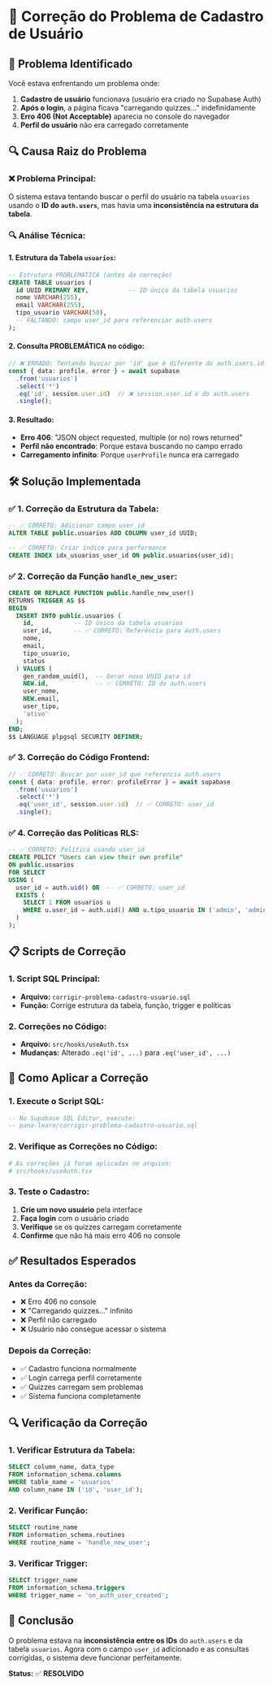 # 🔧 **Correção do Problema de Cadastro de Usuário**

## 🎯 **Problema Identificado**

Você estava enfrentando um problema onde:
1. **Cadastro de usuário** funcionava (usuário era criado no Supabase Auth)
2. **Após o login**, a página ficava "carregando quizzes..." indefinidamente
3. **Erro 406 (Not Acceptable)** aparecia no console do navegador
4. **Perfil do usuário** não era carregado corretamente

## 🔍 **Causa Raiz do Problema**

### **❌ Problema Principal:**
O sistema estava tentando buscar o perfil do usuário na tabela `usuarios` usando o **ID do `auth.users`**, mas havia uma **inconsistência na estrutura da tabela**.

### **🔍 Análise Técnica:**

#### **1. Estrutura da Tabela `usuarios`:**
```sql
-- Estrutura PROBLEMÁTICA (antes da correção)
CREATE TABLE usuarios (
  id UUID PRIMARY KEY,           -- ID único da tabela usuarios
  nome VARCHAR(255),
  email VARCHAR(255),
  tipo_usuario VARCHAR(50),
  -- FALTANDO: campo user_id para referenciar auth.users
);
```

#### **2. Consulta PROBLEMÁTICA no código:**
```typescript
// ❌ ERRADO: Tentando buscar por 'id' que é diferente do auth.users.id
const { data: profile, error } = await supabase
  .from('usuarios')
  .select('*')
  .eq('id', session.user.id)  // ❌ session.user.id é do auth.users
  .single();
```

#### **3. Resultado:**
- **Erro 406**: "JSON object requested, multiple (or no) rows returned"
- **Perfil não encontrado**: Porque estava buscando no campo errado
- **Carregamento infinito**: Porque `userProfile` nunca era carregado

## 🛠️ **Solução Implementada**

### **✅ 1. Correção da Estrutura da Tabela:**

```sql
-- ✅ CORRETO: Adicionar campo user_id
ALTER TABLE public.usuarios ADD COLUMN user_id UUID;

-- ✅ CORRETO: Criar índice para performance
CREATE INDEX idx_usuarios_user_id ON public.usuarios(user_id);
```

### **✅ 2. Correção da Função `handle_new_user`:**

```sql
CREATE OR REPLACE FUNCTION public.handle_new_user()
RETURNS TRIGGER AS $$
BEGIN
  INSERT INTO public.usuarios (
    id,           -- ID único da tabela usuarios
    user_id,      -- ✅ CORRETO: Referência para auth.users
    nome,
    email,
    tipo_usuario,
    status
  ) VALUES (
    gen_random_uuid(),  -- Gerar novo UUID para id
    NEW.id,             -- ✅ CORRETO: ID do auth.users
    user_nome,
    NEW.email,
    user_tipo,
    'ativo'
  );
END;
$$ LANGUAGE plpgsql SECURITY DEFINER;
```

### **✅ 3. Correção do Código Frontend:**

```typescript
// ✅ CORRETO: Buscar por user_id que referencia auth.users
const { data: profile, error: profileError } = await supabase
  .from('usuarios')
  .select('*')
  .eq('user_id', session.user.id)  // ✅ CORRETO: user_id
  .single();
```

### **✅ 4. Correção das Políticas RLS:**

```sql
-- ✅ CORRETO: Política usando user_id
CREATE POLICY "Users can view their own profile"
ON public.usuarios
FOR SELECT
USING (
  user_id = auth.uid() OR  -- ✅ CORRETO: user_id
  EXISTS (
    SELECT 1 FROM usuarios u 
    WHERE u.user_id = auth.uid() AND u.tipo_usuario IN ('admin', 'admin_master')
  )
);
```

## 📋 **Scripts de Correção**

### **1. Script SQL Principal:**
- **Arquivo:** `corrigir-problema-cadastro-usuario.sql`
- **Função:** Corrige estrutura da tabela, função, trigger e políticas

### **2. Correções no Código:**
- **Arquivo:** `src/hooks/useAuth.tsx`
- **Mudanças:** Alterado `.eq('id', ...)` para `.eq('user_id', ...)`

## 🚀 **Como Aplicar a Correção**

### **1. Execute o Script SQL:**
```sql
-- No Supabase SQL Editor, execute:
-- pana-learn/corrigir-problema-cadastro-usuario.sql
```

### **2. Verifique as Correções no Código:**
```bash
# As correções já foram aplicadas no arquivo:
# src/hooks/useAuth.tsx
```

### **3. Teste o Cadastro:**
1. **Crie um novo usuário** pela interface
2. **Faça login** com o usuário criado
3. **Verifique** se os quizzes carregam corretamente
4. **Confirme** que não há mais erro 406 no console

## ✅ **Resultados Esperados**

### **Antes da Correção:**
- ❌ Erro 406 no console
- ❌ "Carregando quizzes..." infinito
- ❌ Perfil não carregado
- ❌ Usuário não consegue acessar o sistema

### **Depois da Correção:**
- ✅ Cadastro funciona normalmente
- ✅ Login carrega perfil corretamente
- ✅ Quizzes carregam sem problemas
- ✅ Sistema funciona completamente

## 🔍 **Verificação da Correção**

### **1. Verificar Estrutura da Tabela:**
```sql
SELECT column_name, data_type 
FROM information_schema.columns 
WHERE table_name = 'usuarios' 
AND column_name IN ('id', 'user_id');
```

### **2. Verificar Função:**
```sql
SELECT routine_name 
FROM information_schema.routines 
WHERE routine_name = 'handle_new_user';
```

### **3. Verificar Trigger:**
```sql
SELECT trigger_name 
FROM information_schema.triggers 
WHERE trigger_name = 'on_auth_user_created';
```

## 🎯 **Conclusão**

O problema estava na **inconsistência entre os IDs** do `auth.users` e da tabela `usuarios`. Agora com o campo `user_id` adicionado e as consultas corrigidas, o sistema deve funcionar perfeitamente.

**Status:** ✅ **RESOLVIDO**




































